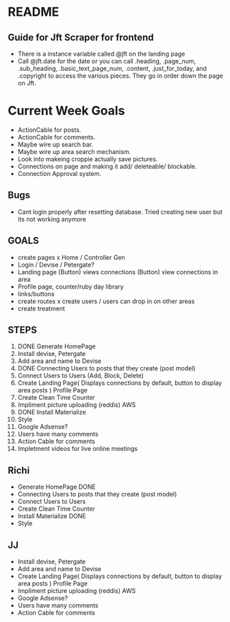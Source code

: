 # README

## Guide for Jft Scraper for frontend
- There is a instance variable called @jft on the landing page
- Call @jft.date for the date or you can call .heading, .page_num, .sub_heading, .basic_text_page_num, .content, .just_for_today, and .copyright to access the various pieces. They go in order down the page on Jft.

# Current Week Goals

- ActionCable for posts.
- ActionCable for comments.   
- Maybe wire up search bar.
- Maybe wire up area search mechanism.
- Look into makeing croppie actually save pictures.
- Connections on page and making it add/ deleteable/ blockable.
- Connection Approval system. 

## Bugs

- Cant login properly after resetting database. Tried creating new user but its not working anymore 

## GOALS

- create pages
x Home / Controller Gen
- Login / Devise / Petergate?
- Landing page (Button) views connections (Button) view connections in area
- Profile page, counter/ruby day library
- links/buttons
- create routes
x create users / users can drop in on other areas
- create treatment 

## STEPS

 1. DONE Generate HomePage
 2. Install devise, Petergate
 3. Add area and name to Devise
 4. DONE Connecting Users to posts that they create (post model)
 5. Connect Users to Users (Add, Block, Delete)
 6. Create Landing Page( Displays connections by default, button to display area 
    posts ) Profile Page
 7. Create Clean Time Counter
 7. Impliment picture uploading (reddis) AWS 
 8. DONE Install Materialize
 9. Style
10. Google Adsense? 
11. Users have many comments
12. Action Cable for comments
13. Impletment videos for live online meetings




## Richi
 
- Generate HomePage                    DONE
- Connecting Users to posts that they create (post model)
- Connect Users to Users  
- Create Clean Time Counter 
- Install Materialize                   DONE
- Style




## JJ
- Install devise, Petergate
- Add area and name to Devise
- Create Landing Page( Displays connections by default, button to display area 
    posts ) Profile Page
- Impliment picture uploading (reddis) AWS
- Google Adsense?
- Users have many comments
- Action Cable for comments







